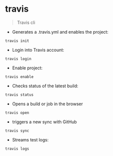 # travis

> Travis cli

- Generates a .travis.yml and enables the project:

`travis init`

- Login into Travis account:

`travis login`

- Enable project:

`travis enable`

- Checks status of the latest build:

`travis status`

- Opens a build or job in the browser

`travis open`

-  triggers a new sync with GitHub

`travis sync`

- Streams test logs:

`travis logs`



